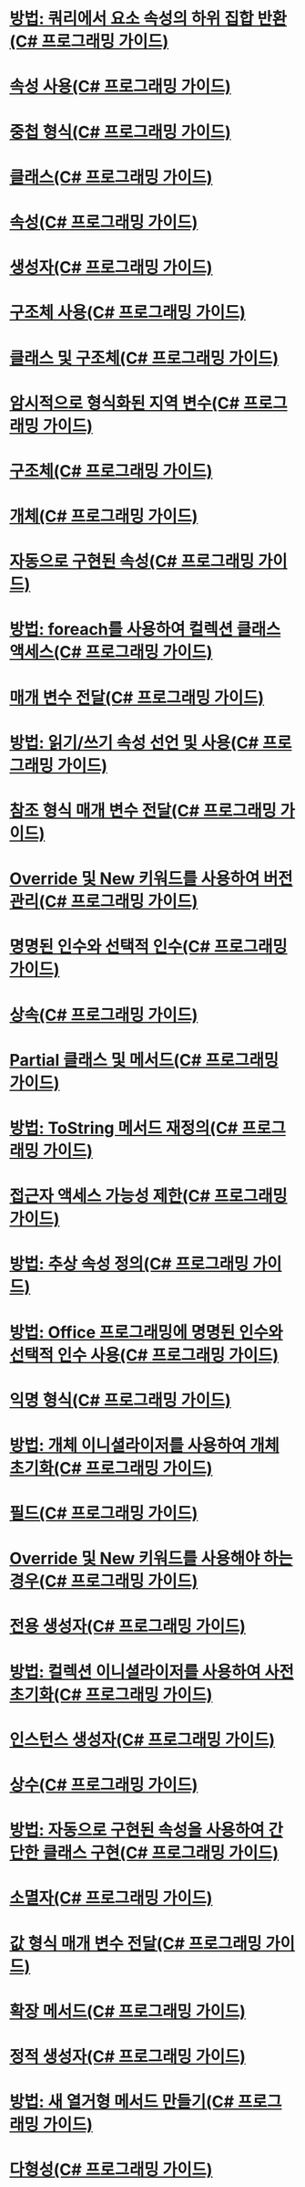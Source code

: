# [방법: 쿼리에서 요소 속성의 하위 집합 반환(C# 프로그래밍 가이드)](how-to-return-subsets-of-element-properties-in-a-query.md)
# [속성 사용(C# 프로그래밍 가이드)](using-properties.md)
# [중첩 형식(C# 프로그래밍 가이드)](nested-types.md)
# [클래스(C# 프로그래밍 가이드)](classes.md)
# [속성(C# 프로그래밍 가이드)](properties.md)
# [생성자(C# 프로그래밍 가이드)](constructors.md)
# [구조체 사용(C# 프로그래밍 가이드)](using-structs.md)
# [클래스 및 구조체(C# 프로그래밍 가이드)](index.md)
# [암시적으로 형식화된 지역 변수(C# 프로그래밍 가이드)](implicitly-typed-local-variables.md)
# [구조체(C# 프로그래밍 가이드)](structs.md)
# [개체(C# 프로그래밍 가이드)](objects.md)
# [자동으로 구현된 속성(C# 프로그래밍 가이드)](auto-implemented-properties.md)
# [방법: foreach를 사용하여 컬렉션 클래스 액세스(C# 프로그래밍 가이드)](how-to-access-a-collection-class-with-foreach.md)
# [매개 변수 전달(C# 프로그래밍 가이드)](passing-parameters.md)
# [방법: 읽기/쓰기 속성 선언 및 사용(C# 프로그래밍 가이드)](how-to-declare-and-use-read-write-properties.md)
# [참조 형식 매개 변수 전달(C# 프로그래밍 가이드)](passing-reference-type-parameters.md)
# [Override 및 New 키워드를 사용하여 버전 관리(C# 프로그래밍 가이드)](versioning-with-the-override-and-new-keywords.md)
# [명명된 인수와 선택적 인수(C# 프로그래밍 가이드)](named-and-optional-arguments.md)
# [상속(C# 프로그래밍 가이드)](inheritance.md)
# [Partial 클래스 및 메서드(C# 프로그래밍 가이드)](partial-classes-and-methods.md)
# [방법: ToString 메서드 재정의(C# 프로그래밍 가이드)](how-to-override-the-tostring-method.md)
# [접근자 액세스 가능성 제한(C# 프로그래밍 가이드)](restricting-accessor-accessibility.md)
# [방법: 추상 속성 정의(C# 프로그래밍 가이드)](how-to-define-abstract-properties.md)
# [방법: Office 프로그래밍에 명명된 인수와 선택적 인수 사용(C# 프로그래밍 가이드)](how-to-use-named-and-optional-arguments-in-office-programming.md)
# [익명 형식(C# 프로그래밍 가이드)](anonymous-types.md)
# [방법: 개체 이니셜라이저를 사용하여 개체 초기화(C# 프로그래밍 가이드)](how-to-initialize-objects-by-using-an-object-initializer.md)
# [필드(C# 프로그래밍 가이드)](fields.md)
# [Override 및 New 키워드를 사용해야 하는 경우(C# 프로그래밍 가이드)](knowing-when-to-use-override-and-new-keywords.md)
# [전용 생성자(C# 프로그래밍 가이드)](private-constructors.md)
# [방법: 컬렉션 이니셜라이저를 사용하여 사전 초기화(C# 프로그래밍 가이드)](how-to-initialize-a-dictionary-with-a-collection-initializer.md)
# [인스턴스 생성자(C# 프로그래밍 가이드)](instance-constructors.md)
# [상수(C# 프로그래밍 가이드)](constants.md)
# [방법: 자동으로 구현된 속성을 사용하여 간단한 클래스 구현(C# 프로그래밍 가이드)](how-to-implement-a-lightweight-class-with-auto-implemented-properties.md)
# [소멸자(C# 프로그래밍 가이드)](destructors.md)
# [값 형식 매개 변수 전달(C# 프로그래밍 가이드)](passing-value-type-parameters.md)
# [확장 메서드(C# 프로그래밍 가이드)](extension-methods.md)
# [정적 생성자(C# 프로그래밍 가이드)](static-constructors.md)
# [방법: 새 열거형 메서드 만들기(C# 프로그래밍 가이드)](how-to-create-a-new-method-for-an-enumeration.md)
# [다형성(C# 프로그래밍 가이드)](polymorphism.md)

